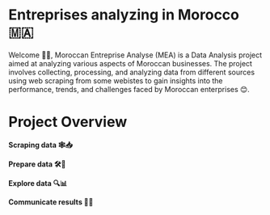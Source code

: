 # Entreprises analyzing in Morocco 🇲🇦

Welcome 👋🏼, Moroccan Entreprise Analyse (MEA) is a Data Analysis project aimed at analyzing various aspects of Moroccan businesses. The project involves collecting, processing, and analyzing data from different sources using web scraping from some webistes to gain insights into the performance, trends, and challenges faced by Moroccan enterprises 😊.


# Project Overview

**Scraping data 🕸️📥**

**Prepare data 🛠️📂**

**Explore data 🔍📊**

**Communicate results 📢📄**
